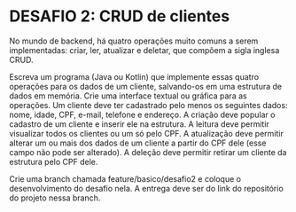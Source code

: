 # DESAFIO 2: CRUD de clientes


No mundo de backend, há quatro operações muito comuns a serem implementadas: criar, ler, atualizar e deletar, que compõem a sigla inglesa CRUD.

Escreva um programa (Java ou Kotlin) que implemente essas quatro operações para os dados de um cliente, salvando-os em uma estrutura de dados em memória. Crie uma interface textual ou gráfica para as operações.
Um cliente deve ter cadastrado pelo menos os seguintes dados: nome, idade, CPF, e-mail, telefone e endereço. 
A criação deve popular o cadastro de um cliente e inserir ele na estrutura. A leitura deve permitir visualizar todos os clientes ou um só pelo CPF. A atualização deve permitir alterar um ou mais dos dados de um cliente a partir do CPF dele (esse campo não pode ser alterado). A deleção deve permitir retirar um cliente da estrutura pelo CPF dele.

Crie uma branch chamada feature/basico/desafio2 e coloque o desenvolvimento do desafio nela. A entrega deve ser do link do repositório do projeto nessa branch.